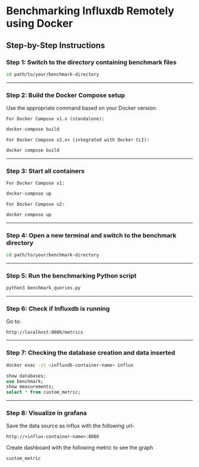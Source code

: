 # Benchmarking Influxdb Remotely using Docker

## Step-by-Step Instructions

### Step 1: Switch to the directory containing benchmark files

```bash
cd path/to/your/benchmark-directory
```
---

### Step 2: Build the Docker Compose setup

Use the appropriate command based on your Docker version:

    For Docker Compose v1.x (standalone):
    
```bash
docker-compose build
```

    For Docker Compose v2.x+ (integrated with Docker CLI):
    
```bash
docker compose build
```
---

### Step 3: Start all containers

    For Docker Compose v1:
    
```bash
docker-compose up
```

    For Docker Compose v2:
    
```bash
docker compose up
```
---

### Step 4: Open a new terminal and switch to the benchmark directory

```bash
cd path/to/your/benchmark-directory
```
---

### Step 5: Run the benchmarking Python script

```bash
python3 benchmark_queries.py
```
---

### Step 6: Check if Influxdb is running

Go to:

```
http://localhost:8086/metrics
```
---

### Step 7: Checking the database creation and data inserted

```bash
docker exec -it <influxdb-container-name> influx
```

```sql
show databases;
use benchmark;
show measurements;
select * from custom_metric;
```

---

### Step 8: Visualize in grafana

Save the data source as influx with the following url-

```
http://<influx-container-name>:8086
```
Create dashboard with the following metric to see the graph

```
custom_metric
```
